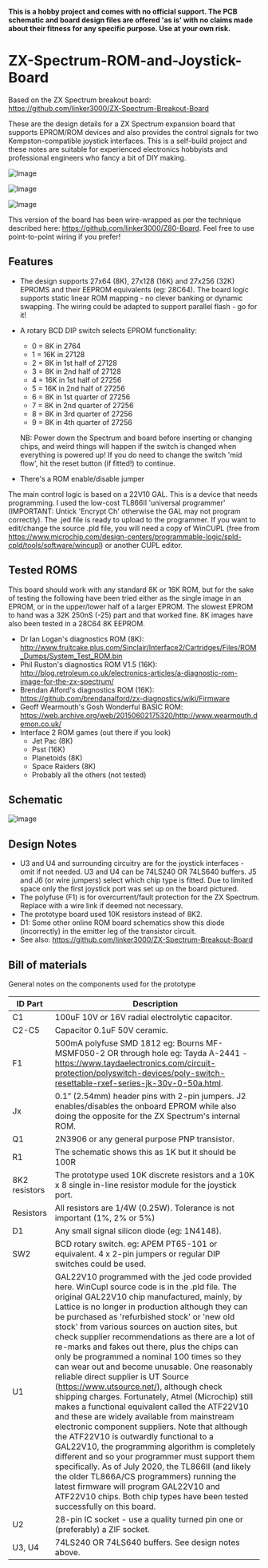**This is a hobby project and comes with no official support. The PCB schematic and board design files are offered 'as is' with no claims made about their fitness for any specific purpose. Use at your own risk.**

# ZX-Spectrum-ROM-and-Joystick-Board

Based on the ZX Spectrum breakout board: https://github.com/linker3000/ZX-Spectrum-Breakout-Board

These are the design details for a ZX Spectrum expansion board that supports EPROM/ROM devices and also provides the control signals for two Kempston-compatible joystick interfaces. This is a self-build project and these notes are suitable for experienced electronics hobbyists and professional engineers who fancy a bit of DIY making.

![Image](proto1.JPG)

![Image](proto2.JPG)

![Image](joyport.JPG)

This version of the board has been wire-wrapped as per the technique described here: https://github.com/linker3000/Z80-Board. Feel free to use point-to-point wiring if you prefer!

## Features

* The design supports 27x64 (8K), 27x128 (16K) and 27x256 (32K) EPROMS and their EEPROM equivalents (eg: 28C64). The board logic supports static linear ROM mapping - no clever banking or dynamic swapping. The wiring could be adapted to support parallel flash - go for it!

* A rotary BCD DIP switch selects EPROM functionality:

  * 0 = 8K in 2764                                                    
  * 1 = 16K in 27128                                                  
  * 2 = 8K in 1st half of 27128                                       
  * 3 = 8K in 2nd half of 27128                                       
  * 4 = 16K in 1st half of 27256                                               
  * 5 = 16K in 2nd half of 27256                                               
  * 6 = 8K in 1st quarter of 27256                                            
  * 7 = 8K in 2nd quarter of 27256                                            
  * 8 = 8K in 3rd quarter of 27256                                            
  * 9 = 8K in 4th quarter of 27256   
  
  NB: Power down the Spectrum and board before inserting or changing chips, and weird things will happen if the switch is changed when everything is powered up! If you do need to change the switch 'mid flow', hit the reset button (if fitted!) to continue.
  
* There's a ROM enable/disable jumper

The main control logic is based on a 22V10 GAL. This is a device that needs programming. I used the low-cost TL866II 'universal programmer' (IMPORTANT: Untick 'Encrypt Ch' otherwise the GAL may not program correctly). The .jed file is ready to upload to the programmer. If you want to edit/change the source .pld file, you will need a copy of WinCUPL (free from https://www.microchip.com/design-centers/programmable-logic/spld-cpld/tools/software/wincupl) or another CUPL editor.

## Tested ROMS

This board should work with any standard 8K or 16K ROM, but for the sake of testing the following have been tried either as the single image in an EPROM, or in the upper/lower half of a larger EPROM. The slowest EPROM to hand was a 32K 250nS (-25) part and that worked fine. 8K images have also been tested in a 28C64 8K EEPROM. 

* Dr Ian Logan's diagnostics ROM (8K): http://www.fruitcake.plus.com/Sinclair/Interface2/Cartridges/Files/ROM_Dumps/System_Test_ROM.bin
* Phil Ruston's diagnostics ROM V1.5 (16K): http://blog.retroleum.co.uk/electronics-articles/a-diagnostic-rom-image-for-the-zx-spectrum/
* Brendan Alford's diagnostics ROM (16K): https://github.com/brendanalford/zx-diagnostics/wiki/Firmware
* Geoff Wearmouth's Gosh Wonderful BASIC ROM: https://web.archive.org/web/20150602175320/http://www.wearmouth.demon.co.uk/
* Interface 2 ROM games (out there if you look)
  * Jet Pac (8K)
  * Psst (16K)
  * Planetoids (8K)
  * Space Raiders (8K)
  * Probably all the others (not tested)

## Schematic

![Image](schematic.png)

 ## Design Notes
 
 * U3 and U4 and surrounding circuitry are for the joystick interfaces - omit if not needed. U3 and U4 can be 74LS240 OR 74LS640 buffers. J5 and J6 (or wire jumpers) select which chip type is fitted. Due to limited space only the first joystick port was set up on the board pictured.
 * The polyfuse (F1) is for overcurrent/fault protection for the ZX Spectrum. Replace with a wire link if deemed not necessary.
 * The prototype board used 10K resistors instead of 8K2.
 * D1: Some other online ROM board schematics show this diode (incorrectly) in the emitter leg of the transistor circuit.
 * See also: https://github.com/linker3000/ZX-Spectrum-Breakout-Board                                 
 
## Bill of materials
 
General notes on the components used for the prototype 

ID	Part | Description 
----------|----------
C1|100uF 10V or 16V radial electrolytic capacitor. 
C2-C5|Capacitor 0.1uF 50V ceramic.
F1|500mA polyfuse SMD 1812 eg: Bourns MF-MSMF050-2 OR through hole eg: Tayda A-2441 - https://www.taydaelectronics.com/circuit-protection/polyswitch-devices/poly-switch-resettable-rxef-series-jk-30v-0-50a.html. 
Jx|0.1” (2.54mm) header pins with 2-pin jumpers. J2 enables/disables the onboard EPROM while also doing the opposite for the ZX Spectrum's internal ROM. 
Q1|2N3906 or any general purpose PNP transistor.
R1|The schematic shows this as 1K but it should be 100R
8K2 resistors|The prototype used 10K discrete resistors and a 10K x 8 single in-line resistor module for the joystick port. 
Resistors|All resistors are 1/4W (0.25W). Tolerance is not important (1%, 2% or 5%) 
D1|Any small signal silicon diode (eg: 1N4148). 
SW2|BCD rotary switch. eg: APEM PT65-101 or equivalent. 4 x 2-pin jumpers or regular DIP switches could be used.
U1|GAL22V10 programmed with the .jed code provided here. WinCupl source code is in the .pld file. The original GAL22V10 chip manufactured, mainly, by Lattice is no longer in production although they can be purchased as 'refurbished stock' or 'new old stock' from various sources on auction sites, but check supplier recommendations as there are a lot of re-marks and fakes out there, plus the chips can only be programmed a nominal 100 times so they can wear out and become unusable. One reasonably reliable direct supplier is UT Source (https://www.utsource.net/), although check shipping charges.  Fortunately, Atmel (Microchip) still makes a functional equivalent called the ATF22V10 and these are widely available from mainstream electronic component suppliers. Note that although the ATF22V10 is outwardly functional to a GAL22V10, the programming algorithm is completely different and so your programmer must support them specifically. As of July 2020, the TL866II (and likely the older TL866A/CS programmers) running the latest firmware will program GAL22V10 and ATF22V10 chips. Both chip types have been tested successfully on this board.
U2|28-pin IC socket - use a quality turned pin one or (preferably) a ZIF socket.
U3, U4|74LS240 OR 74LS640 buffers. See design notes above.
